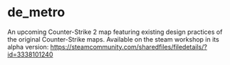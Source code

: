 # de_metro
An upcoming Counter-Strike 2 map featuring existing design practices of the original Counter-Strike maps. 
Available on the steam workshop in its alpha version: https://steamcommunity.com/sharedfiles/filedetails/?id=3338101240



